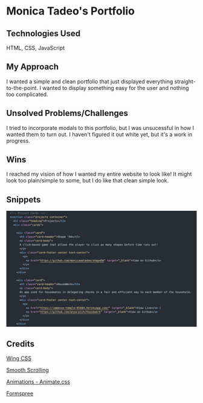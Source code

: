 # Monica Tadeo's Portfolio

## Technologies Used 
HTML, CSS, JavaScript

## My Approach
I wanted a simple and clean portfolio that just displayed everything straight-to-the-point. I wanted to display something easy for the user and nothing too complicated. 

## Unsolved Problems/Challenges
I tried to incorporate modals to this portfolio, but I was unsucessful in how I wanted them to turn out. I haven't figured it out white yet, but it's a work in progress. 

## Wins
I reached my vision of how I wanted my entire website to look like! It might look too plain/simple to some, but I do like that clean simple look. 

## Snippets 
![image](images/snippetcode.png)

## Credits 
[Wing CSS](https://kbrsh.github.io/wing/)

[Smooth Scrolling](http://callmecavs.com/jump.js/)

[Animations - Animate.css](https://animate.style/)

[Formspree](https://formspree.io/)